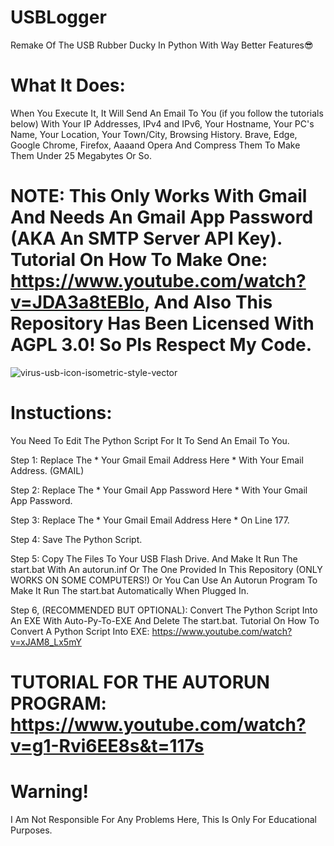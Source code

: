 # USBLogger
Remake Of The USB Rubber Ducky In Python With Way Better Features😎

# What It Does:
When You Execute It, It Will Send An Email To You (if you follow the tutorials below) With Your IP Addresses, IPv4 and IPv6, Your Hostname, Your PC's Name, Your Location, Your Town/City, Browsing History. Brave, Edge, Google Chrome, Firefox, Aaaand Opera And Compress Them To Make Them Under 25 Megabytes Or So.

# NOTE: This Only Works With Gmail And Needs An Gmail App Password (AKA An SMTP Server API Key). Tutorial On How To Make One: https://www.youtube.com/watch?v=JDA3a8tEBlo, And Also This Repository Has Been Licensed With AGPL 3.0! So Pls Respect My Code.

![virus-usb-icon-isometric-style-vector](https://github.com/user-attachments/assets/bf2eb622-0e56-44c2-8af2-86d9b1b14b55)

# Instuctions:

You Need To Edit The Python Script For It To Send An Email To You.

Step 1: Replace The * Your Gmail Email Address Here * With Your Email Address. (GMAIL)

Step 2: Replace The * Your Gmail App Password Here * With Your Gmail App Password.

Step 3: Replace The * Your Gmail Email Address Here * On Line 177.

Step 4: Save The Python Script.

Step 5:  Copy The Files To Your USB Flash Drive. And Make It Run The start.bat With An autorun.inf Or The One Provided In This Repository (ONLY WORKS ON SOME COMPUTERS!) Or You Can Use An Autorun Program To Make It Run The start.bat Automatically When Plugged In.

Step 6, (RECOMMENDED BUT OPTIONAL): Convert The Python Script Into An EXE With Auto-Py-To-EXE And Delete The start.bat. Tutorial On How To Convert A Python Script Into EXE: https://www.youtube.com/watch?v=xJAM8_Lx5mY

# TUTORIAL FOR THE AUTORUN PROGRAM: https://www.youtube.com/watch?v=g1-Rvi6EE8s&t=117s

# Warning!
I Am Not Responsible For Any Problems Here, This Is Only For Educational Purposes.
